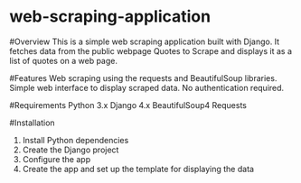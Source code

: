 # web-scraping-application
#Overview
This is a simple web scraping application built with Django. It fetches data from the public webpage Quotes to Scrape and displays it as a list of quotes on a web page.

#Features
Web scraping using the requests and BeautifulSoup libraries.
Simple web interface to display scraped data.
No authentication required.

#Requirements
Python 3.x
Django 4.x
BeautifulSoup4
Requests

#Installation
1. Install Python dependencies
2. Create the Django project
3. Configure the app
4. Create the app and set up the template for displaying the data
